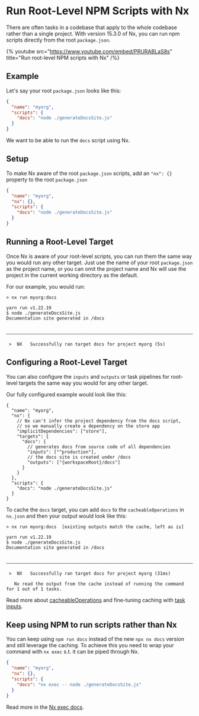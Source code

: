 # Run Root-Level NPM Scripts with Nx

There are often tasks in a codebase that apply to the whole codebase rather than a single project. With version 15.3.0 of Nx, you can run npm scripts directly from the root `package.json`.

{% youtube
src="https://www.youtube.com/embed/PRURABLaS8s"
title="Run root-level NPM scripts with Nx"
/%}

## Example

Let's say your root `package.json` looks like this:

```json {% fileName="package.json" %}
{
  "name": "myorg",
  "scripts": {
    "docs": "node ./generateDocsSite.js"
  }
}
```

We want to be able to run the `docs` script using Nx.

## Setup

To make Nx aware of the root `package.json` scripts, add an `"nx": {}` property to the root `package.json`

```json {% fileName="package.json" %}
{
  "name": "myorg",
  "nx": {},
  "scripts": {
    "docs": "node ./generateDocsSite.js"
  }
}
```

## Running a Root-Level Target

Once Nx is aware of your root-level scripts, you can run them the same way you would run any other target. Just use the name of your root `package.json` as the project name, or you can omit the project name and Nx will use the project in the current working directory as the default.

For our example, you would run:

```{% command="nx docs" path="~/myorg" %}
> nx run myorg:docs

yarn run v1.22.19
$ node ./generateDocsSite.js
Documentation site generated in /docs

 ————————————————————————————————————————————————————————————————————————————————————————————————————————————————————————————

 >  NX   Successfully ran target docs for project myorg (5s)
```

## Configuring a Root-Level Target

You can also configure the `inputs` and `outputs` or task pipelines for root-level targets the same way you would for any other target.

Our fully configured example would look like this:

```jsonc {% fileName="package.json" %}
{
  "name": "myorg",
  "nx": {
    // Nx can't infer the project dependency from the docs script,
    // so we manually create a dependency on the store app
    "implicitDependencies": ["store"],
    "targets": {
      "docs": {
        // generates docs from source code of all dependencies
        "inputs": ["^production"],
        // the docs site is created under /docs
        "outputs": ["{workspaceRoot}/docs"]
      }
    }
  },
  "scripts": {
    "docs": "node ./generateDocsSite.js"
  }
}
```

To cache the `docs` target, you can add `docs` to the `cacheableOperations` in `nx.json` and then your output would look like this:

```{% command="nx docs" path="~/myorg" %}
> nx run myorg:docs  [existing outputs match the cache, left as is]

yarn run v1.22.19
$ node ./generateDocsSite.js
Documentation site generated in /docs

 ————————————————————————————————————————————————————————————————————————————————————————————————————————————————————————————

 >  NX   Successfully ran target docs for project myorg (31ms)

   Nx read the output from the cache instead of running the command for 1 out of 1 tasks.
```

Read more about [cacheableOperations](/core-features/cache-task-results) and fine-tuning caching with [task inputs](/concepts/more-concepts/customizing-inputs).

## Keep using NPM to run scripts rather than Nx

You can keep using `npm run docs` instead of the new `npx nx docs` version and still leverage the caching. To achieve this you need to wrap your command with `nx exec` s.t. it can be piped through Nx.

```json {% fileName="package.json" %}
{
  "name": "myorg",
  "nx": {},
  "scripts": {
    "docs": "nx exec -- node ./generateDocsSite.js"
  }
}
```

Read more in the [Nx exec docs](/packages/nx/documents/exec).

